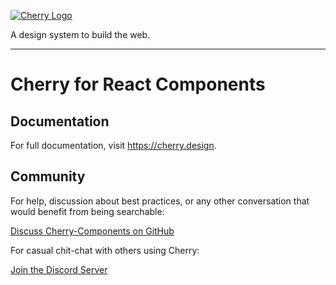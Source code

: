 [![Cherry Logo](https://cherry-documentation.s3-eu-west-1.amazonaws.com/img/cherry-repository-logo.svg#1)](https://www.cherry.design/)

A design system to build the web.

---

# Cherry for React Components
## Documentation
For full documentation, visit https://cherry.design.

## Community

For help, discussion about best practices, or any other conversation that would benefit from being searchable:

[Discuss Cherry-Components on GitHub](https://github.com/cherry-design-system/react-components/discussions)

For casual chit-chat with others using Cherry:

[Join the Discord Server](https://discord.com/invite/uQFdMddMZw)
